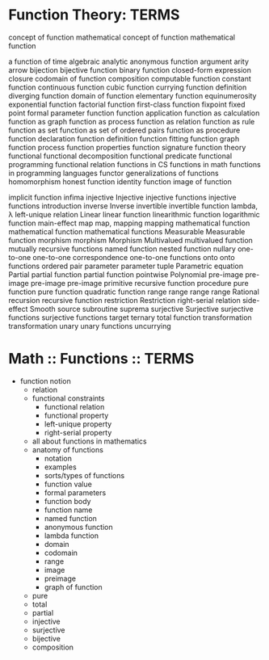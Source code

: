 # Function Theory: TERMS


concept of function
mathematical concept of function
mathematical function


a function of time
algebraic
analytic
anonymous function
argument
arity
arrow
bijection
bijective function
binary function
closed-form expression
closure
codomain of function
composition
computable function
constant function
continuous function
cubic function
currying
function definition
diverging function
domain of function
elementary function
equinumerosity
exponential function
factorial function
first-class function
fixpoint
fixed point
formal parameter
function
function application
function as calculation
function as graph
function as process
function as relation
function as rule
function as set
function as set of ordered pairs
function as procedure
function declaration
function definition
function fitting
function graph
function process
function properties
function signature
function theory
functional
functional decomposition
functional predicate
functional programming
functional relation
functions in CS
functions in math
functions in programming languages
functor
generalizations of functions
homomorphism
honest function
identity function
image of function

implicit function
infima
injective
Injective
injective functions
injective functions
introduction
inverse
Inverse
invertible
invertible function
lambda, λ
left-unique relation
Linear
linear function
linearithmic function
logarithmic function
main-effect
map
map, mapping
mapping
mathematical function
mathematical function
mathematical functions
Measurable
Measurable function
morphism
morphism
Morphism
Multivalued
multivalued function
mutually recursive functions
named function
nested function
nullary
one-to-one
one-to-one correspondence
one-to-one functions
onto
onto functions
ordered pair
parameter
parameter tuple
Parametric equation
Partial
partial function
partial function
pointwise
Polynomial
pre-image
pre-image
pre-image
pre-image
primitive recursive function
procedure
pure function
pure function
quadratic function
range
range
range
range
Rational
recursion
recursive function
restriction
Restriction
right-serial relation
side-effect
Smooth
source
subroutine
suprema
surjective
Surjective
surjective functions
surjective functions
target
ternary
total function
transformation
transformation
unary
unary functions
uncurrying

# Math :: Functions :: TERMS

- function notion
  - relation
  - functional constraints
    - functional relation
    - functional property
    - left-unique property
    - right-serial property
  - all about functions in mathematics
  - anatomy of functions
    - notation
    - examples
    - sorts/types of functions
    - function value
    - formal parameters
    - function body
    - function name
    - named function
    - anonymous function
    - lambda function
    - domain
    - codomain
    - range
    - image
    - preimage
    - graph of function
  - pure
  - total
  - partial
  - injective
  - surjective
  - bijective
  - composition
